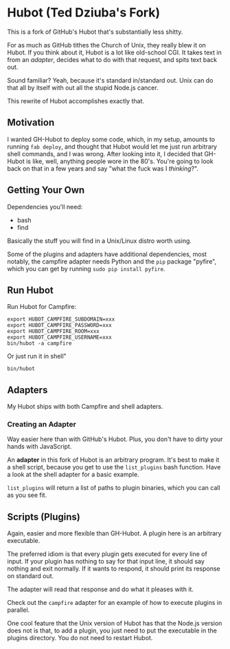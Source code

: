 # Hubot (Ted Dziuba's Fork)

This is a fork of GitHub's Hubot that's substantially less shitty.

For as much as GitHub tithes the Church of Unix, they really blew it on Hubot.
If you think about it, Hubot is a lot like old-school CGI. It takes text in
from an *adapter*, decides what to do with that request, and spits text back out.

Sound familiar? Yeah, because it's standard in/standard out. Unix can do that
all by itself with out all the stupid Node.js cancer.

This rewrite of Hubot accomplishes exactly that.

## Motivation

I wanted GH-Hubot to deploy some code, which, in my setup, amounts to running
`fab deploy`, and thought that Hubot would let me just run arbitrary shell commands,
and I was wrong. After looking into it, I decided that GH-Hubot is like, well,
anything people wore in the 80's. You're going to look back on that in a few years
and say "what the fuck was I *thinking*?".

## Getting Your Own

Dependencies you'll need:

  - bash
  - find

Basically the stuff you will find in a Unix/Linux distro worth using.


Some of the plugins and adapters have additional dependencies, most notably,
the campfire adapter needs Python and the `pip` package "pyfire", which you can get
by running `sudo pip install pyfire`.


## Run Hubot

Run Hubot for Campfire:

```console
export HUBOT_CAMPFIRE_SUBDOMAIN=xxx
export HUBOT_CAMPFIRE_PASSWORD=xxx
export HUBOT_CAMPFIRE_ROOM=xxx
export HUBOT_CAMPFIRE_USERNAME=xxx
bin/hubot -a campfire
```

Or just run it in shell"

```console
bin/hubot
```


## Adapters

My Hubot ships with both Campfire and shell adapters.

### Creating an Adapter

Way easier here than with GitHub's Hubot. Plus, you don't have to dirty your hands with JavaScript.

An **adapter** in this fork of Hubot is an arbitrary program. It's best to make it a shell
script, because you get to use the `list_plugins` bash function. Have a look at the
shell adapter for a basic example.

`list_plugins` will return a list of paths to plugin binaries, which you can call as you see fit.

## Scripts (Plugins)

Again, easier and more flexible than GH-Hubot. A plugin here is an arbitrary executable.

The preferred idiom is that every plugin gets executed for every line of input. If your plugin
has nothing to say for that input line, it should say nothing and exit normally. If it wants
to respond, it should print its response on standard out.

The adapter will read that response and do what it pleases with it.

Check out the `campfire` adapter for an example of how to execute plugins in parallel.

One cool feature that the Unix version of Hubot has that the Node.js version
does not is that, to add a plugin, you just need to put the executable in the
plugins directory. You do not need to restart Hubot.
